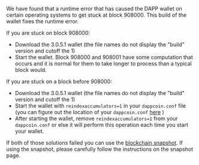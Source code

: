 We have found that a runtime error that has caused the DAPP wallet on certain operating systems to get stuck at block 908000. This build of the wallet fixes the runtime error.

If you are stuck on block 908000:
- Download the 3.0.5.1 wallet (the file names do not display the "build" version and cutoff the 1)
- Start the wallet. Block 908000 and 908001 have some computation that occurs and it is normal for them to take longer to process than a typical block would.

If you are stuck on a block before 908000:
- Download the 3.0.5.1 wallet (the file names do not display the "build" version and cutoff the 1)
- Start the wallet with `reindexaccumulators=1` in your `dappcoin.conf` file (you can figure out the location of your `dappcoin.conf` [here](https://dappcoin.freshdesk.com/support/solutions/articles/30000004664-where-are-my-wallet-dat-blockchain-and-configuration-conf-files-located-) )
- After starting the wallet, remove `reindexaccumulators=1` from your `dappcoin.conf` or else it will perform this operation each time you start your wallet.

If both of those solutions failed you can use the [blockchain snapshot](http://178.254.23.111/~pub/DAPP/Daily-Snapshots-Html/DAPP-Daily-Snapshots.html). If using the snapshot, please carefully follow the instructions on the snapshot page.